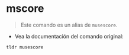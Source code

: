 # mscore

> Este comando es un alias de `musescore`.

- Vea la documentación del comando original:

`tldr musescore`
